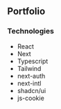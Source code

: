 ## Portfolio

### Technologies

* React
* Next
* Typescript
* Tailwind
* next-auth
* next-intl
* shadcn/ui
* js-cookie
